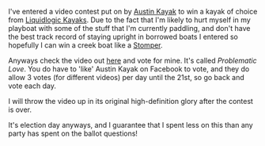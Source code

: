 <html><body><p>I've entered a video contest put on by <a title="Austin Kayak" href="http://www.austinkayak.com/">Austin Kayak</a> to win a kayak of choice from <a title="Liquidlogic Kayaks" href="http://www.liquidlogickayaks.com/">Liquidlogic Kayaks</a>. Due to the fact that I'm likely to hurt myself in my playboat with some of the stuff that I'm currently paddling, and don't have the best track record of staying upright in borrowed boats I entered so hopefully I can win a creek boat like a <a title="Liquidlogic Stomper" href="http://www.liquidlogickayaks.com/stomper_90.cfm">Stomper</a>.



Anyways check the video out <a title="Austin Kayak Video Voting" href="http://yakr.us/5ecx">here</a> and vote for mine. It's called <em>Problematic Love</em>. You do have to 'like' Austin Kayak on Facebook to vote, and they do allow 3 votes (for different videos) per day until the 21st, so go back and vote each day.



I will throw the video up in its original high-definition glory after the contest is over.



It's election day anyways, and I guarantee that I spent less on this than any party has spent on the ballot questions!</p></body></html>